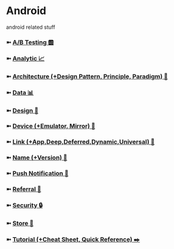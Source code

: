 # Android
android related stuff

### ➼ [A/B Testing 🆎](AB)
### ➼ [Analytic 📈](Analytic)
### ➼ [Architecture (+Design Pattern, Principle, Paradigm) 🧱](Architecture)
### ➼ [Data 📊](Data)
### ➼ [Design 🎨](Design)
### ➼ [Device (+Emulator, Mirror) 📱](Device)
### ➼ [Link (+App,Deep,Deferred,Dynamic,Universal) 🔗](Link)
### ➼ [Name (+Version) 📛](Name)
### ➼ [Push Notification 🔔](Push)
### ➼ [Referral 🤝](Referral)
### ➼ [Security 🔒](Security)
### ➼ [Store 🏪](Store)
### ➼ [Tutorial (+Cheat Sheet, Quick Reference) ✒️](Tutorial)


